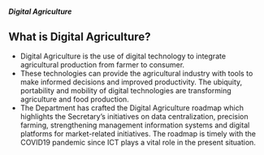 ##### Digital Agriculture

## What is Digital Agriculture?


 - Digital Agriculture is the use of digital technology to integrate agricultural production from farmer to consumer. 
 - These technologies can provide the agricultural industry with tools to make informed decisions and improved productivity. The ubiquity, portability and mobility of digital technologies are transforming agriculture and food production.
 - The Department has crafted the Digital Agriculture roadmap which highlights the Secretary’s initiatives on data centralization, precision farming, strengthening management information systems and digital platforms for market-related initiatives. The roadmap is timely with the COVID19 pandemic since ICT plays a vital role in the present situation.
